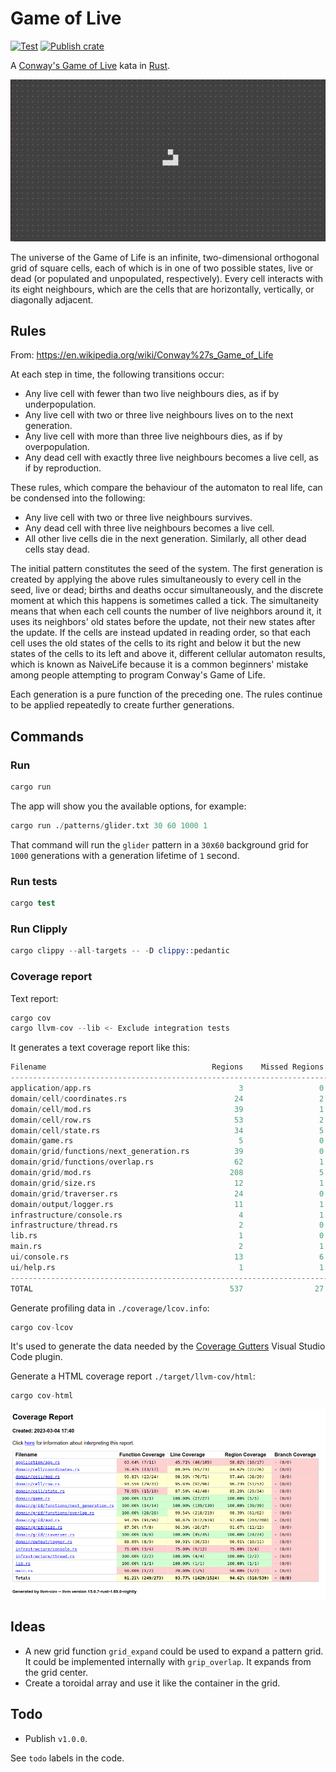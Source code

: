 # Game of Live

[![Test](https://github.com/josecelano/game-of-life/actions/workflows/test.yml/badge.svg)](https://github.com/josecelano/game-of-life/actions/workflows/test.yml) [![Publish crate](https://github.com/josecelano/game-of-life/actions/workflows/publish_crate.yml/badge.svg)](https://github.com/josecelano/game-of-life/actions/workflows/publish_crate.yml)

A [Conway's Game of Live](https://en.wikipedia.org/wiki/Conway%27s_Game_of_Life) kata in [Rust](https://www.rust-lang.org/).

![Game of Life](./docs/media/game-of-life.gif)

The universe of the Game of Life is an infinite, two-dimensional orthogonal grid of square cells, each of which is in one of two possible states, live or dead (or populated and unpopulated, respectively). Every cell interacts with its eight neighbours, which are the cells that are horizontally, vertically, or diagonally adjacent.

## Rules

From: <https://en.wikipedia.org/wiki/Conway%27s_Game_of_Life>

 At each step in time, the following transitions occur:

- Any live cell with fewer than two live neighbours dies, as if by underpopulation.
- Any live cell with two or three live neighbours lives on to the next generation.
- Any live cell with more than three live neighbours dies, as if by overpopulation.
- Any dead cell with exactly three live neighbours becomes a live cell, as if by reproduction.

These rules, which compare the behaviour of the automaton to real life, can be condensed into the following:

- Any live cell with two or three live neighbours survives.
- Any dead cell with three live neighbours becomes a live cell.
- All other live cells die in the next generation. Similarly, all other dead cells stay dead.

The initial pattern constitutes the seed of the system. The first generation is created by applying the above rules simultaneously to every cell in the seed, live or dead; births and deaths occur simultaneously, and the discrete moment at which this happens is sometimes called a tick. The simultaneity means that when each cell counts the number of live neighbors around it, it uses its neighbors' old states before the update, not their new states after the update. If the cells are instead updated in reading order, so that each cell uses the old states of the cells to its right and below it but the new states of the cells to its left and above it, different cellular automaton results, which is known as NaiveLife because it is a common beginners' mistake among people attempting to program Conway's Game of Life.

Each generation is a pure function of the preceding one. The rules continue to be applied repeatedly to create further generations.

## Commands

### Run

```s
cargo run
```

The app will show you the available options, for example:

```s
cargo run ./patterns/glider.txt 30 60 1000 1
```

That command will run the `glider` pattern in a `30`x`60` background grid for `1000` generations with a generation lifetime of `1` second.

### Run tests

```s
cargo test
```

### Run Clipply

```s
cargo clippy --all-targets -- -D clippy::pedantic
```

### Coverage report

Text report:

```s
cargo cov
cargo llvm-cov --lib <- Exclude integration tests
```

It generates a text coverage report like this:

```s
Filename                                     Regions    Missed Regions     Cover   Functions  Missed Functions  Executed       Lines      Missed Lines     Cover    Branches   Missed Branches     Cover
--------------------------------------------------------------------------------------------------------------------------------------------------------------------------------------------------------------------------------------------------
application/app.rs                                 3                 0   100.00%           3                 0   100.00%          22                 0   100.00%           0                 0         -
domain/cell/coordinates.rs                        24                 2    91.67%          15                 2    86.67%          67                 2    97.01%           0                 0         -
domain/cell/mod.rs                                39                 1    97.44%          24                 1    95.83%          71                 1    98.59%           0                 0         -
domain/cell/row.rs                                53                 2    96.23%          31                 2    93.55%          96                 4    95.83%           0                 0         -
domain/cell/state.rs                              34                 5    85.29%          19                 4    78.95%          48                 6    87.50%           0                 0         -
domain/game.rs                                     5                 0   100.00%           1                 0   100.00%          27                 0   100.00%           0                 0         -
domain/grid/functions/next_generation.rs          39                 0   100.00%          14                 0   100.00%         139                 0   100.00%           0                 0         -
domain/grid/functions/overlap.rs                  62                 1    98.39%          26                 0   100.00%         219                 1    99.54%           0                 0         -
domain/grid/mod.rs                               208                 5    97.60%          96                 5    94.79%         619                 7    98.87%           0                 0         -
domain/grid/size.rs                               12                 1    91.67%           8                 1    87.50%          27                 1    96.30%           0                 0         -
domain/grid/traverser.rs                          24                 0   100.00%           8                 0   100.00%          45                 0   100.00%           0                 0         -
domain/output/logger.rs                           11                 1    90.91%           9                 1    88.89%          33                 3    90.91%           0                 0         -
infrastructure/console.rs                          4                 1    75.00%           4                 1    75.00%          12                 3    75.00%           0                 0         -
infrastructure/thread.rs                           2                 0   100.00%           2                 0   100.00%           4                 0   100.00%           0                 0         -
lib.rs                                             1                 0   100.00%           1                 0   100.00%           1                 0   100.00%           0                 0         -
main.rs                                            2                 1    50.00%           2                 1    50.00%           5                 4    20.00%           0                 0         -
ui/console.rs                                     13                 6    53.85%           7                 3    57.14%          55                29    47.27%           0                 0         -
ui/help.rs                                         1                 1     0.00%           1                 1     0.00%          28                28     0.00%           0                 0         -
--------------------------------------------------------------------------------------------------------------------------------------------------------------------------------------------------------------------------------------------------
TOTAL                                            537                27    94.97%         271                22    91.88%        1518                89    94.14%           0                 0         -
```

Generate profiling data in `./coverage/lcov.info`:

```s
cargo cov-lcov
```

It's used to generate the data needed by the [Coverage Gutters](https://marketplace.visualstudio.com/items?itemName=ryanluker.vscode-coverage-gutters) Visual Studio Code plugin.

Generate a HTML coverage report `./target/llvm-cov/html`:

```s
cargo cov-html
```

![Game of Life](./docs/media/coverage-html-report.png)

## Ideas

- A new grid function `grid_expand` could be used to expand a pattern grid. It could be implemented internally with `grip_overlap`. It expands from the grid center.
- Create a toroidal array and use it like the container in the grid.

## Todo

- Publish `v1.0.0`.

See `todo` labels in the code.
